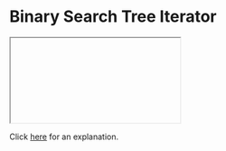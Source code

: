 # Binary Search Tree Iterator 

<iframe></iframe>

Click [here](Explanation.md) for an explanation.

